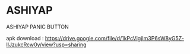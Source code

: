 # ASHIYAP
ASHIYAP PANIC BUTTON

apk download : https://drive.google.com/file/d/1kPcVigjIm3P6sW8yG5Z-IlJzukcRcw0y/view?usp=sharing
